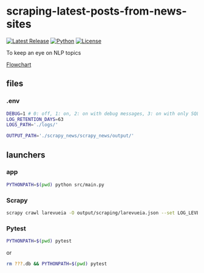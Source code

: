 # scraping-latest-posts-from-news-sites

[![Latest Release](https://img.shields.io/github/release/ChristianPRO1982/scraping-latest-posts-from-news-sites.svg)](https://github.com/ChristianPRO1982/scraping-latest-posts-from-news-sites/releases/latest)
[![Python](https://img.shields.io/badge/python-3.10%2B-blue.svg)](https://www.python.org/)
[![License](https://img.shields.io/github/license/ChristianPRO1982/scraping-latest-posts-from-news-sites.svg)](https://github.com/ChristianPRO1982/scraping-latest-posts-from-news-sites/blob/main/LICENSE)

To keep an eye on NLP topics

[Flowchart](https://github.com/ChristianPRO1982/ai-subject-monitoring-project?tab=readme-ov-file#NS-flowchart)

## files

### .env

```bash
DEBUG=1 # 0: off, 1: on, 2: on with debug messages, 3: on with only SQL queries, 4: for pytest
LOG_RETENTION_DAYS=63
LOGS_PATH='./logs/'

OUTPUT_PATH='./scrapy_news/scrapy_news/output/'
```

## launchers

### app

```bash
PYTHONPATH=$(pwd) python src/main.py
```

### Scrapy

```bash
scrapy crawl larevueia -O output/scraping/larevueia.json --set LOG_LEVEL=WARNING --logfile=output/scrapy_logs/scrapy.log
```

### Pytest

```bash
PYTHONPATH=$(pwd) pytest
```

or

```bash
rm ???.db && PYTHONPATH=$(pwd) pytest
```